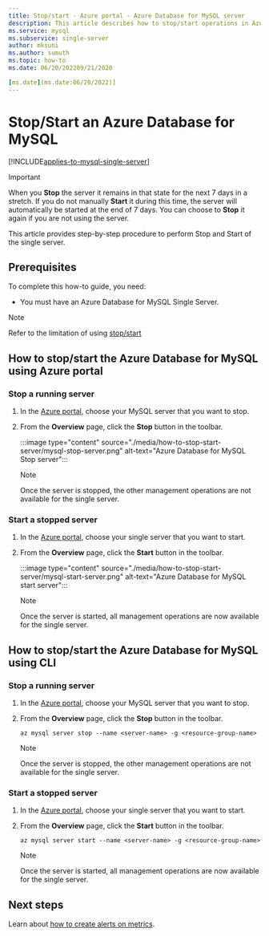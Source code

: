 ```yaml
---
title: Stop/start - Azure portal - Azure Database for MySQL server
description: This article describes how to stop/start operations in Azure Database for MySQL.
ms.service: mysql
ms.subservice: single-server
author: mksuni
ms.author: sumuth
ms.topic: how-to
ms.date: 06/20/202209/21/2020

[ms.date](ms.date:06/20/2022)]
---
```


# Stop/Start an Azure Database for MySQL

[!INCLUDE[applies-to-mysql-single-server](../includes/applies-to-mysql-single-server.md)]

> [!IMPORTANT]
> When you **Stop** the server it remains in that state for the next 7 days in a stretch. If you do not manually **Start** it during this time, the server will automatically be started at the end of 7 days. You can choose to **Stop** it again if you are not using the server.

This article provides step-by-step procedure to perform Stop and Start of the single server.

## Prerequisites

To complete this how-to guide, you need:

-   You must have an Azure Database for MySQL Single Server.

> [!NOTE]
> Refer to the limitation of using [stop/start](concepts-servers.md#limitations-of-stopstart-operation)

## How to stop/start the Azure Database for MySQL using Azure portal

### Stop a running server

1.  In the [Azure portal](https://portal.azure.com/), choose your MySQL server that you want to stop.

2.  From the **Overview** page, click the **Stop** button in the toolbar.

    :::image type="content" source="./media/how-to-stop-start-server/mysql-stop-server.png" alt-text="Azure Database for MySQL Stop server":::

    > [!NOTE]
    > Once the server is stopped, the other management operations are not available for the single server.

### Start a stopped server

1.  In the [Azure portal](https://portal.azure.com/), choose your single server that you want to start.

2.  From the **Overview** page, click the **Start** button in the toolbar.

    :::image type="content" source="./media/how-to-stop-start-server/mysql-start-server.png" alt-text="Azure Database for MySQL start server":::

    > [!NOTE]
    > Once the server is started, all management operations are now available for the single server.

## How to stop/start the Azure Database for MySQL using CLI

### Stop a running server

1.  In the [Azure portal](https://portal.azure.com/), choose your MySQL server that you want to stop.

2.  From the **Overview** page, click the **Stop** button in the toolbar.

    ```azurecli-interactive
    az mysql server stop --name <server-name> -g <resource-group-name>
    ```
    > [!NOTE]
    > Once the server is stopped, the other management operations are not available for the single server.

### Start a stopped server

1.  In the [Azure portal](https://portal.azure.com/), choose your single server that you want to start.

2.  From the **Overview** page, click the **Start** button in the toolbar.

    ```azurecli-interactive
    az mysql server start --name <server-name> -g <resource-group-name>
    ```
    > [!NOTE]
    > Once the server is started, all management operations are now available for the single server.

## Next steps
Learn about [how to create alerts on metrics](how-to-alert-on-metric.md).
